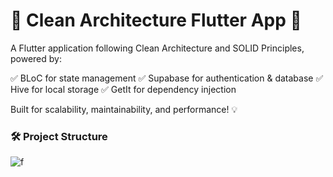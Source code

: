 # 📱 Clean Architecture Flutter App 🚀
A Flutter application following Clean Architecture and SOLID Principles, powered by:

✅ BLoC for state management
✅ Supabase for authentication & database
✅ Hive for local storage
✅ GetIt for dependency injection

Built for scalability, maintainability, and performance! 💡

### 🛠️ Project Structure
![f](https://github.com/user-attachments/assets/43f99c28-fc11-45ad-a46a-eea303a21931)

